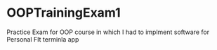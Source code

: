 # OOPTrainingExam1
Practice Exam for OOP course in which I had to implment software for Personal FIt terminla app

